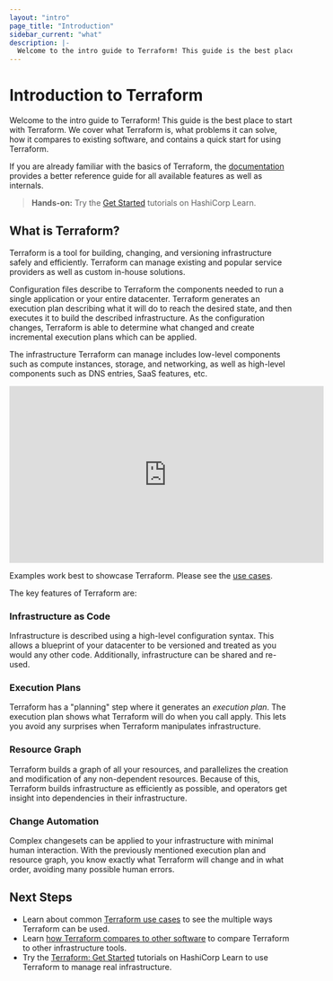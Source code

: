 ```yaml
---
layout: "intro"
page_title: "Introduction"
sidebar_current: "what"
description: |-
  Welcome to the intro guide to Terraform! This guide is the best place to start with Terraform. We cover what Terraform is, what problems it can solve, how it compares to existing software, and contains a quick start for using Terraform.
---
```


# Introduction to Terraform

Welcome to the intro guide to Terraform! This guide is the best
place to start with Terraform. We cover what Terraform is, what
problems it can solve, how it compares to existing software,
and contains a quick start for using Terraform.

If you are already familiar with the basics of Terraform, the
[documentation](/docs/index.html) provides a better reference
guide for all available features as well as internals.

> **Hands-on:** Try the [Get Started](https://learn.hashicorp.com/tutorials/terraform/infrastructure-as-code) tutorials on HashiCorp Learn.

## What is Terraform?

Terraform is a tool for building, changing, and versioning infrastructure
safely and efficiently. Terraform can manage existing and popular service
providers as well as custom in-house solutions.

Configuration files describe to Terraform the components needed to
run a single application or your entire datacenter.
Terraform generates an execution plan describing
what it will do to reach the desired state, and then executes it to build the
described infrastructure. As the configuration changes, Terraform is able
to determine what changed and create incremental execution plans which
can be applied.

The infrastructure Terraform can manage includes
low-level components such as
compute instances, storage, and networking, as well as high-level
components such as DNS entries, SaaS features, etc.

<iframe src="https://www.youtube.com/embed/h970ZBgKINg" frameborder="0" allowfullscreen="true"  width="560" height="315" ></iframe>

Examples work best to showcase Terraform. Please see the
[use cases](/intro/use-cases.html).

The key features of Terraform are:

### Infrastructure as Code

Infrastructure is described using a high-level configuration syntax. This allows
a blueprint of your datacenter to be versioned and treated as you would any
other code. Additionally, infrastructure can be shared and re-used.

### Execution Plans

Terraform has a "planning" step where it generates an _execution plan_. The
execution plan shows what Terraform will do when you call apply. This lets you
avoid any surprises when Terraform manipulates infrastructure.

### Resource Graph

Terraform builds a graph of all your resources, and parallelizes the creation
and modification of any non-dependent resources. Because of this, Terraform
builds infrastructure as efficiently as possible, and operators get insight into
dependencies in their infrastructure.

### Change Automation

Complex changesets can be applied to your infrastructure with minimal human
interaction. With the previously mentioned execution plan and resource graph,
you know exactly what Terraform will change and in what order, avoiding many
possible human errors.

## Next Steps

- Learn about common [Terraform use cases](/intro/use-cases.html) to see the
multiple ways Terraform can be used. 
- Learn [how Terraform compares to other software](/intro/vs/index.html) to
  compare Terraform to other infrastructure tools. 
- Try the [Terraform: Get
  Started](https://learn.hashicorp.com/collections/terraform/aws-get-started)
  tutorials on HashiCorp Learn to use Terraform to manage real infrastructure.
